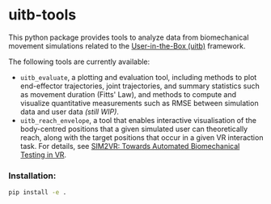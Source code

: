 # uitb-tools

This python package provides tools to analyze data from biomechanical movement simulations related to the [User-in-the-Box (uitb)](https://github.com/aikkala/user-in-the-box) framework.

The following tools are currently available:
- `uitb_evaluate`, a plotting and evaluation tool, including methods to plot end-effector trajectories, joint trajectories, and summary statistics such as movement duration (Fitts' Law), and methods to compute and visualize quantitative measurements such as RMSE between simulation data and user data *(still WIP)*.
- `uitb_reach_envelope`, a tool that enables interactive visualisation of the body-centred positions that a given simulated user can theoretically reach, along with the target positions that occur in a given VR interaction task. For details, see [SIM2VR: Towards Automated Biomechanical Testing in VR](todo:add-link-to-supp-material).

### Installation:

```bash
pip install -e .
```
